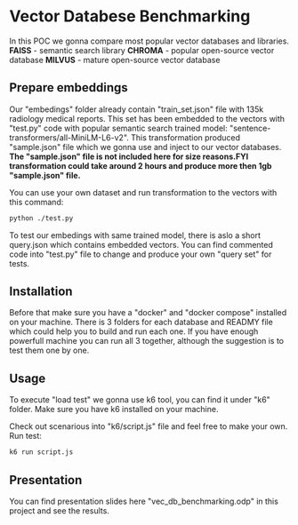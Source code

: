 # Vector Databese Benchmarking

In this POC we gonna compare most popular vector databases and libraries.
**FAISS**  - semantic search library
**CHROMA** - popular open-source vector database
**MILVUS** - mature open-source vector database

## Prepare embeddings

Our "embedings" folder already contain "train_set.json" file with 135k radiology medical reports.
This set has been embedded to the vectors with "test.py" code with popular semantic search 
trained model: "sentence-transformers/all-MiniLM-L6-v2". This transformation produced "sample.json" file
which we gonna use and inject to our vector databases. 
**The "sample.json" file is not included here for size reasons.FYI transformation could take around 2 hours and produce more then 1gb "sample.json" file.**

You can use your own dataset and run transformation to the vectors with this command:

```bash
python ./test.py
```
To test our embedings with same trained model, there is aslo a short query.json which contains embedded vectors.
You can find commented code into "test.py" file to change and produce your own "query set" for tests.

## Installation

Before that make sure you have a "docker" and "docker compose" installed on your machine.
There is 3 folders for each database and READMY file which could help you to build and run each one.
If you have enough powerfull machine you can run all 3 together, although the suggestion is to test them one by one.

## Usage

To execute "load test" we gonna use k6 tool, you can find it under "k6" folder.
Make sure you have k6 installed on your machine.

Check out scenarious into "k6/script.js" file and feel free to make your own.
Run test:

```python
k6 run script.js
```

## Presentation

You can find presentation slides here "vec_db_benchmarking.odp" in this project and see the results.
